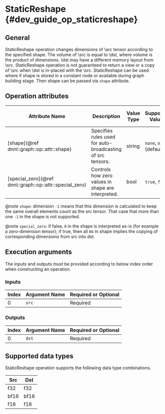 StaticReshape {#dev_guide_op_staticreshape}
===========================================

## General

StaticReshape operation changes dimensions of \src tensor according to the
specified shape. The volume of \src is equal to \dst, where volume is the
product of dimensions. \dst may have a different memory layout from \src.
StaticReshape operation is not guaranteed to return a view or a copy of \src
when \dst is in-placed with the \src. StaticReshape can be used where if shape
is stored in a constant node or available during graph building stage. Then
shape can be passed via `shape` attribute.

## Operation attributes

Attribute Name | Description | Value Type |Supported Values | Required or Optional
-- | -- | --| --|--
[shape](@ref dnnl::graph::op::attr::shape) | Specifies rules used for auto-broadcasting of src tensors. |string |`none`, `numpy` (default)  | Required
[special_zero](@ref dnnl::graph::op::attr::special_zero) | Controls how zero values in shape are interpreted. |bool |`true`, `false` | Required

@note `shape`: dimension `-1` means that this dimension is calculated to keep
the same overall elements count as the src tensor. That case that more than
one `-1` in the shape is not supported.

@note `special_zero`: if false, `0` in the shape is interpreted as-is (for
example a zero-dimension tensor); if true, then all `0`s in shape implies the
copying of corresponding dimensions from src into dst.

## Execution arguments

The inputs and outputs must be provided according to below index order when
constructing an operation.

### Inputs

| Index | Argument Name | Required or Optional |
| ----- | ------------- | -------------------- |
| 0     | `src`       | Required             |

### Outputs

| Index | Argument Name | Required or Optional |
| ----- | ------------- | -------------------- |
| 0     | `dst`       | Required             |

## Supported data types

StaticReshape operation supports the following data type combinations.

| Src  | Dst |
| ---- | ------- |
| f32  | f32     |
| bf16 | bf16    |
| f16  | f16     |

